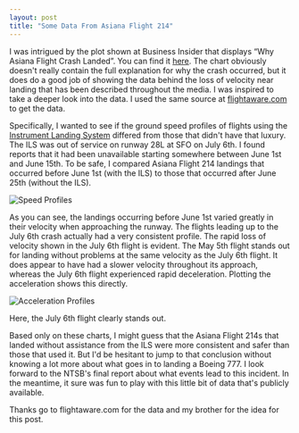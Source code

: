 ```yaml
---
layout: post
title: "Some Data From Asiana Flight 214"
---
```


I was intrigued by the plot shown at Business Insider that displays
“Why Asiana Flight Crash Landed”. You can find it
[here](http://www.businessinsider.com/chart-why-asiana-flight-214-crashed-low-speed-2013-7). The
chart obviously doesn't really contain the full explanation for why
the crash occurred, but it does do a good job of showing the data
behind the loss of velocity near landing that has been described
throughout the media. I was inspired to take a deeper look into the
data. I used the same source at
[flightaware.com](http://flightaware.com/live/flight/AAR214/history/20130702/0730Z/RKSI/KSFO)
to get the data.

Specifically, I wanted to see if the ground speed profiles of flights
using the [Instrument Landing
System](http://en.wikipedia.org/wiki/Instrument_landing_system)
differed from those that didn't have that luxury. The ILS was out of
service on runway 28L at SFO on July 6th. I found reports that it had
been unavailable starting somewhere between June 1st and June 15th. To
be safe, I compared Asiana Flight 214 landings that occurred before
June 1st (with the ILS) to those that occurred after June 25th
(without the ILS).

![Speed Profiles](http://mrphilroth.com/images/sfoflight_speed.png)

As you can see, the landings occurring before June 1st varied greatly
in their velocity when approaching the runway. The flights leading up
to the July 6th crash actually had a very consistent profile. The
rapid loss of velocity shown in the July 6th flight is evident. The
May 5th flight stands out for landing without problems at the same
velocity as the July 6th flight. It does appear to have had a slower
velocity throughout its approach, whereas the July 6th flight
experienced rapid deceleration. Plotting the acceleration shows this
directly.

![Acceleration Profiles](http://mrphilroth.com/images/sfoflight_acceleration.png)

Here, the July 6th flight clearly stands out.

Based only on these charts, I might guess that the Asiana Flight 214s
that landed without assistance from the ILS were more consistent and
safer than those that used it. But I'd be hesitant to jump to that
conclusion without knowing a lot more about what goes in to landing a
Boeing 777. I look forward to the NTSB's final report about what
events lead to this incident. In the meantime, it sure was fun to play
with this little bit of data that's publicly available.

Thanks go to flightaware.com for the data and my brother for the idea
for this post.

